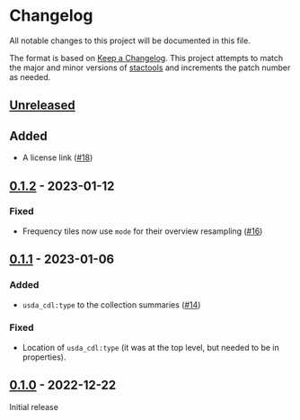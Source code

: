 # Changelog

All notable changes to this project will be documented in this file.

The format is based on [Keep a Changelog](https://keepachangelog.com/en/1.0.0/). This project attempts to match the major and minor versions of [stactools](https://github.com/stac-utils/stactools) and increments the patch number as needed.

## [Unreleased]

## Added

- A license link ([#18](https://github.com/stactools-packages/usda-cdl/pull/18))

## [0.1.2] - 2023-01-12

### Fixed

- Frequency tiles now use `mode` for their overview resampling ([#16](https://github.com/stactools-packages/usda-cdl/issues/16))

## [0.1.1] - 2023-01-06

### Added

- `usda_cdl:type` to the collection summaries ([#14](https://github.com/stactools-packages/usda-cdl/pull/14))

### Fixed

- Location of `usda_cdl:type` (it was at the top level, but needed to be in properties).

## [0.1.0] - 2022-12-22

Initial release

[Unreleased]: <https://github.com/stactools-packages/usda-cdl/compare/v0.1.2...main>
[0.1.2]: <https://github.com/stactools-packages/usda-cdl/compare/v0.1.1...v0.1.2>
[0.1.1]: <https://github.com/stactools-packages/usda-cdl/compare/v0.1.0...v0.1.1>
[0.1.0]: <https://github.com/stactools-packages/usda-cdl/tree/v0.1.0>
